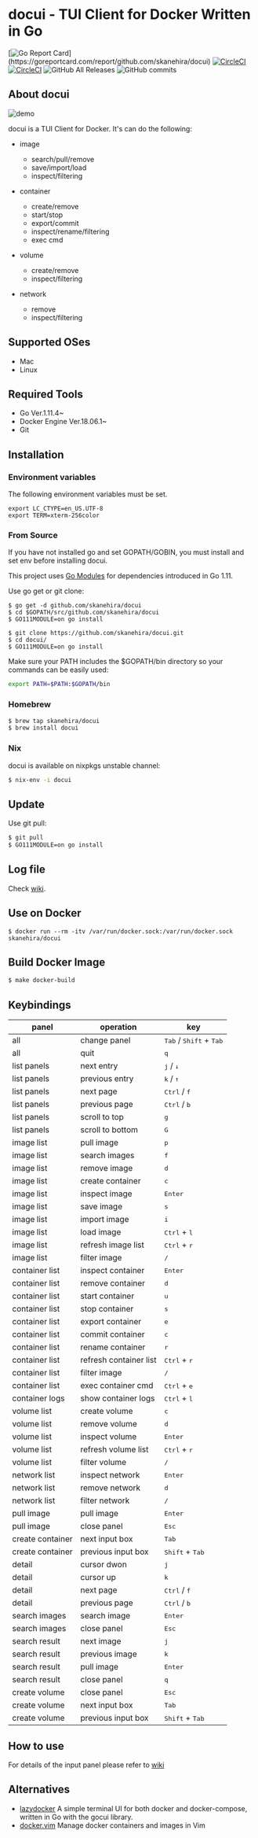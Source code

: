 # docui - TUI Client for Docker Written in Go

[![Go Report Card](https://goreportcard.com/badge/github.com/skanehira/docui?)](https://goreportcard.com/report/github.com/skanehira/docui)
[![CircleCI](https://img.shields.io/circleci/project/github/skanehira/docui.svg?style=flat-square)](https://goreportcard.com/report/github.com/skanehira/docui)
[![CircleCI](https://img.shields.io/github/release/skanehira/docui.svg?style=flat-square)](https://github.com/skanehira/docui/releases)
![GitHub All Releases](https://img.shields.io/github/downloads/skanehira/docui/total.svg?style=flat)
![GitHub commits](https://img.shields.io/github/commits-since/skanehira/docui/1.0.0.svg?style=flat-square)

## About docui
![demo](https://github.com/skanehira/docui/blob/images/images/docui.v2-demo.gif?raw=true)

docui is a TUI Client for Docker.
It's can do the following:

- image
    - search/pull/remove
    - save/import/load
    - inspect/filtering

- container
    - create/remove
    - start/stop
    - export/commit
    - inspect/rename/filtering
    - exec cmd

- volume
    - create/remove
    - inspect/filtering

- network
    - remove
    - inspect/filtering

## Supported OSes
- Mac
- Linux

## Required Tools
- Go Ver.1.11.4~
- Docker Engine Ver.18.06.1~
- Git

## Installation
### Environment variables
The following environment variables must be set.

```
export LC_CTYPE=en_US.UTF-8
export TERM=xterm-256color
```

### From Source

If you have not installed go and set GOPATH/GOBIN,
you must install and set env before installing docui.

This project uses [Go Modules](https://github.com/golang/go/wiki/Modules) for dependencies introduced in Go 1.11.

Use go get or git clone:

```
$ go get -d github.com/skanehira/docui
$ cd $GOPATH/src/github.com/skanehira/docui
$ GO111MODULE=on go install
```

```
$ git clone https://github.com/skanehira/docui.git
$ cd docui/
$ GO111MODULE=on go install
```

Make sure your PATH includes the $GOPATH/bin directory so your commands can be easily used:

```sh
export PATH=$PATH:$GOPATH/bin
```

### Homebrew

```sh
$ brew tap skanehira/docui
$ brew install docui
```

### Nix

docui is available on nixpkgs unstable channel:

```sh
$ nix-env -i docui
```

## Update

Use git pull:

```sh
$ git pull
$ GO111MODULE=on go install
```

## Log file

Check [wiki](https://github.com/skanehira/docui/blob/master/wiki.md).

## Use on Docker
```
$ docker run --rm -itv /var/run/docker.sock:/var/run/docker.sock skanehira/docui
```

## Build Docker Image
```sh
$ make docker-build
```

## Keybindings
| panel            | operation              | key                                                |
|------------------|------------------------|----------------------------------------------------|
| all              | change panel           | <kbd>Tab</kbd> / <kbd>Shift</kbd> + <kbd>Tab</kbd> |
| all              | quit                   | <kbd>q</kbd>                                       |
| list panels      | next entry             | <kbd>j</kbd> / <kbd>↓</kbd>                        |
| list panels      | previous entry         | <kbd>k</kbd> / <kbd>↑</kbd>                        |
| list panels      | next page              | <kbd>Ctrl</kbd> / <kbd>f</kbd>                     |
| list panels      | previous page          | <kbd>Ctrl</kbd> / <kbd>b</kbd>                     |
| list panels      | scroll to top          | <kbd>g</kbd>                                       |
| list panels      | scroll to bottom       | <kbd>G</kbd>                                       |
| image list       | pull image             | <kbd>p</kbd>                                       |
| image list       | search images          | <kbd>f</kbd>                                       |
| image list       | remove image           | <kbd>d</kbd>                                       |
| image list       | create container       | <kbd>c</kbd>                                       |
| image list       | inspect image          | <kbd>Enter</kbd>                                   |
| image list       | save image             | <kbd>s</kbd>                                       |
| image list       | import image           | <kbd>i</kbd>                                       |
| image list       | load image             | <kbd>Ctrl</kbd> + <kbd>l</kbd>                     |
| image list       | refresh image list     | <kbd>Ctrl</kbd> + <kbd>r</kbd>                     |
| image list       | filter image           | <kbd>/</kbd>                                       |
| container list   | inspect container      | <kbd>Enter</kbd>                                   |
| container list   | remove container       | <kbd>d</kbd>                                       |
| container list   | start container        | <kbd>u</kbd>                                       |
| container list   | stop container         | <kbd>s</kbd>                                       |
| container list   | export container       | <kbd>e</kbd>                                       |
| container list   | commit container       | <kbd>c</kbd>                                       |
| container list   | rename container       | <kbd>r</kbd>                                       |
| container list   | refresh container list | <kbd>Ctrl</kbd> + <kbd>r</kbd>                     |
| container list   | filter image           | <kbd>/</kbd>                                       |
| container list   | exec container cmd     | <kbd>Ctrl</kbd> + <kbd>e</kbd>                     |
| container logs   | show container logs    | <kbd>Ctrl</kbd> + <kbd>l</kbd>                     |
| volume list      | create volume          | <kbd>c</kbd>                                       |
| volume list      | remove volume          | <kbd>d</kbd>                                       |
| volume list      | inspect volume         | <kbd>Enter</kbd>                                   |
| volume list      | refresh volume list    | <kbd>Ctrl</kbd> + <kbd>r</kbd>                     |
| volume list      | filter volume          | <kbd>/</kbd>                                       |
| network list     | inspect network        | <kbd>Enter</kbd>                                   |
| network list     | remove network         | <kbd>d</kbd>                                       |
| network list     | filter network         | <kbd>/</kbd>                                       |
| pull image       | pull image             | <kbd>Enter</kbd>                                   |
| pull image       | close panel            | <kbd>Esc</kbd>                                     |
| create container | next input box         | <kbd>Tab</kbd>                                     |
| create container | previous input box     | <kbd>Shift</kbd> +  <kbd>Tab</kbd>                 |
| detail           | cursor dwon            | <kbd>j</kbd>                                       |
| detail           | cursor up              | <kbd>k</kbd>                                       |
| detail           | next page              | <kbd>Ctrl</kbd> / <kbd>f</kbd>                     |
| detail           | previous page          | <kbd>Ctrl</kbd> / <kbd>b</kbd>                     |
| search images    | search image           | <kbd>Enter</kbd>                                   |
| search images    | close panel            | <kbd>Esc</kbd>                                     |
| search result    | next image             | <kbd>j</kbd>                                       |
| search result    | previous image         | <kbd>k</kbd>                                       |
| search result    | pull image             | <kbd>Enter</kbd>                                   |
| search result    | close panel            | <kbd>q</kbd>                                       |
| create volume    | close panel            | <kbd>Esc</kbd>                                     |
| create volume    | next input box         | <kbd>Tab</kbd>                                     |
| create volume    | previous input box     | <kbd>Shift</kbd> +  <kbd>Tab</kbd>                 |

## How to use
For details of the input panel please refer to [wiki](https://github.com/skanehira/docui/blob/master/wiki.md)

## Alternatives
- [lazydocker](https://github.com/jesseduffield/lazydocker)
A simple terminal UI for both docker and docker-compose, written in Go with the gocui library.
- [docker.vim](https://github.com/skanehira/docker.vim)
Manage docker containers and images in Vim
